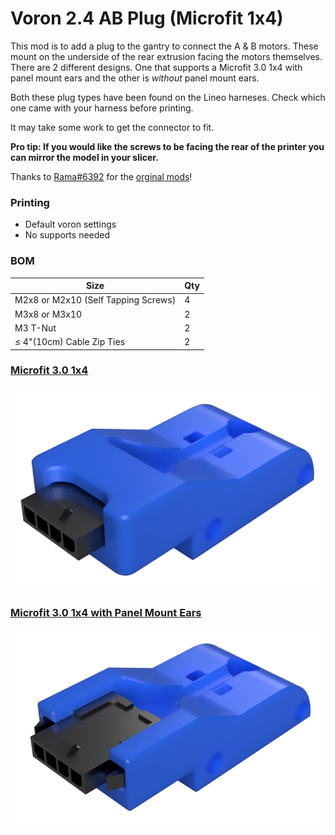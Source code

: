 # Voron 2.4 AB Plug (Microfit 1x4)
This mod is to add a plug to the gantry to connect the A & B motors. These mount on the underside of the rear extrusion facing the motors themselves. There are 2 different designs. One that supports a Microfit 3.0 1x4 with panel mount ears and the other is _without_ panel mount ears.

Both these plug types have been found on the Lineo harneses. Check which one came with your harness before printing.

It may take some work to get the connector to fit.

**Pro tip: If you would like the screws to be facing the rear of the printer you can mirror the model in your slicer.**

Thanks to [Rama#6392](https://discord.com/users/627740419559653387) for the [orginal mods](https://github.com/Ramalama2/Voron-2-Mods)!

### Printing
  * Default voron settings
  * No supports needed

### BOM

Size | Qty
--- | ---
M2x8 or M2x10 (Self Tapping Screws) | 4
M3x8 or M3x10 | 2
M3 T-Nut | 2
≤ 4"(10cm) Cable Zip Ties | 2

### [Microfit 3.0 1x4](https://www.molex.com/molex/products/part-detail/crimp_housings/0436400401)
![Microfit 3.0 1x4](Images/ab_microfit_1x4_non_pme.png)

### [Microfit 3.0 1x4 with Panel Mount Ears](https://www.molex.com/molex/products/part-detail/crimp_housings/0436400400)
![Microfit 3.0 1x4 with Panel Mount Ears](Images/ab_microfit_1x4_pme.png)
